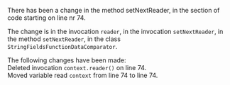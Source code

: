 There has been a change in the method setNextReader, in the section of code starting on line nr 74.
  
The change is in the invocation ```reader```, in the invocation ```setNextReader```, in the method ```setNextReader```, in the class ```StringFieldsFunctionDataComparator```.
  
The following changes have been made:  
Deleted invocation ```context.reader()``` on line 74.  
Moved variable read ```context``` from line 74 to line 74.  

